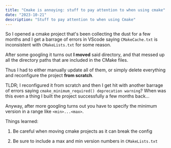 ```yaml
---
title: "Cmake is annoying: stuff to pay attention to when using cmake"
date: "2023-10-21"
description: "Stuff to pay attention to when using Cmake"
---
```


So I opened a cmake project that's been collecting the dust for a few months and I get a barrage of errors in VScode saying `CMakeCache.txt` is inconsistent with `CMakeLists.txt` for some reason.

After some googling it turns out __I moved__ said directory, and that messed up all the directory paths that are included in the CMake files.

Thus I had to either manually update all of them, or simply delete everything and reconfigure the project __from scratch__.

TLDR; I reconfigured it from scratch and then I get hit with another barrage of errors saying `cmake_minimum_required() deprecation warning`?
When was this even a thing I built the project successfully a few months back...

Anyway, after more googling turns out you have to specify the minimum version in a range like `<min>...<max>`.

Things learned:

1. Be careful when moving cmake projects as it can break the config

1. Be sure to include a max and min version numbers in `CMakeLists.txt`
